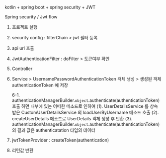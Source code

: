 kotlin + spring boot + spring security + JWT

Spring security / Jwt flow

1. 프로젝트 실행
2. security config : filterChain > jwt 필터 등록
3. api url 호출
4. JwtAuthenticationFilter : doFilter > 토큰여부 확인
5. Controller 
6. Service > UsernamePasswordAuthenticationToken 객체 생성 > 생성된 객체 authenticationToken 에 저장

	6-1. authenticationManagerBuilder.`object`.authenticate(authenticationToken) 호출 하면 내부에 있는 어떠한 메소드로 인하여
		(1). UserDetailsService 를 상속받은 CustomUserDetailsService 의 loadUserByUsername 메소드 호출
		(2). createUserDetails 메소드로 UserDetails 객체 생성 후 반환
		(3). authenticationManagerBuilder.`object`.authenticate(authenticationToken) 의 결과 값은 authenticatation 타입의 데이터

7. jwtTokenProvider : createToken(authentication)
8. 리턴값 반환
